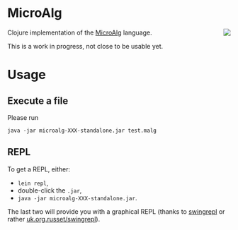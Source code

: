 # MicroAlg

<a href="https://travis-ci.org/Microalg/microalg-clj" style="float:right;">
<img src="https://travis-ci.org/Microalg/microalg-clj.svg?branch=master"></a>

Clojure implementation of the [MicroAlg](http://microalg.info) language.

This is a work in progress, not close to be usable yet.

# Usage

## Execute a file

Please run

    java -jar microalg-XXX-standalone.jar test.malg

## REPL

To get a REPL, either:

* `lein repl`,
* double-click the `.jar`,
* `java -jar microalg-XXX-standalone.jar`.

The last two will provide you with a graphical REPL (thanks to
[swingrepl](https://clojars.org/swingrepl) or rather
[uk.org.russet/swingrepl](https://clojars.org/uk.org.russet/swingrepl)).